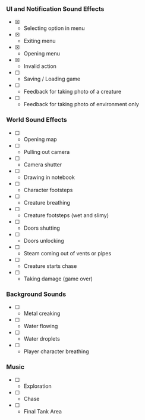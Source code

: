 ### UI and Notification Sound Effects
- [x] - Selecting option in menu  
- [x] - Exiting menu  
- [x] - Opening menu  
- [x] - Invalid action  
- [ ] - Saving / Loading game  
- [ ] - Feedback for taking photo of a creature  
- [ ] - Feedback for taking photo of environment only  
### World Sound Effects
- [ ] - Opening map  
- [ ] - Pulling out camera  
- [ ] - Camera shutter  
- [ ] - Drawing in notebook  
- [ ] - Character footsteps  
- [ ] - Creature breathing  
- [ ] - Creature footsteps (wet and slimy)  
- [ ] - Doors shutting  
- [ ] - Doors unlocking  
- [ ] - Steam coming out of vents or pipes  
- [ ] - Creature starts chase  
- [ ] - Taking damage (game over)  
### Background Sounds
- [ ] - Metal creaking  
- [ ] - Water flowing  
- [ ] - Water droplets  
- [ ] - Player character breathing
### Music
- [ ] - Exploration
- [ ] - Chase
- [ ] - Final Tank Area
